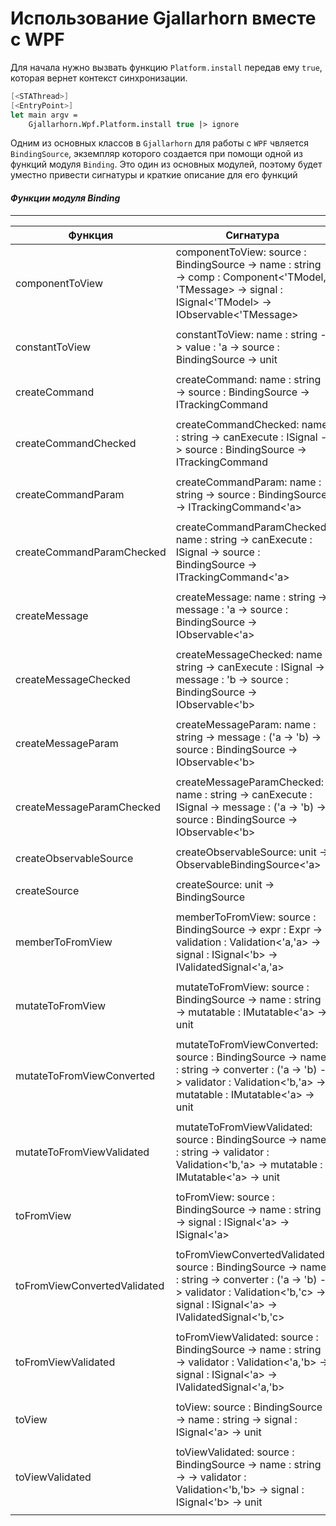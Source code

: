 # Использование Gjallarhorn вместе с WPF

Для начала нужно вызвать функцию `Platform.install` передав
ему `true`, которая вернет контекст синхронизации.


```fsharp
[<STAThread>]
[<EntryPoint>]
let main argv =
    Gjallarhorn.Wpf.Platform.install true |> ignore
```

Одним из основных классов в `Gjallarhorn` для работы с `WPF`
чвляется `BindingSource`, экземпляр которого создается при помощи одной из функций
модуля `Binding`. Это один из основных модулей, поэтому будет уместно
привести сигнатуры и краткие описание для его функций

#### *Функции модуля Binding*


-------

Функция |Сигнатура 
--------|------------------
|componentToView | componentToView: source : BindingSource -> name : string -> comp : Component<'TModel, 'TMessage> -> signal : ISignal<'TModel> -> IObservable<'TMessage>
| |
|constantToView | constantToView: name : string -> value : 'a -> source : BindingSource -> unit
| |
|createCommand | createCommand: name : string -> source : BindingSource -> ITrackingCommand<DateTime>
| |
|createCommandChecked|createCommandChecked: name : string -> canExecute : ISignal<bool> -> source : BindingSource -> ITrackingCommand<DateTime>
| |
|createCommandParam |createCommandParam: name : string -> source : BindingSource -> ITrackingCommand<'a>
| |
|createCommandParamChecked|	createCommandParamChecked: name : string -> canExecute : ISignal<bool> -> source : BindingSource -> ITrackingCommand<'a>
| |
|createMessage| createMessage: name : string -> message : 'a -> source : BindingSource -> IObservable<'a>
| |
|createMessageChecked|createMessageChecked: name : string -> canExecute : ISignal<bool> -> message : 'b -> source : BindingSource -> IObservable<'b>
| |
|createMessageParam|createMessageParam: name : string -> message : ('a -> 'b) -> source : BindingSource -> IObservable<'b>
| |
|createMessageParamChecked|createMessageParamChecked: name : string -> canExecute : ISignal<bool> -> message : ('a -> 'b) -> source : BindingSource -> IObservable<'b>
| |
|createObservableSource |createObservableSource: unit -> ObservableBindingSource<'a> 
| |
|createSource |createSource: unit -> BindingSource
| |
|memberToFromView |memberToFromView: source : BindingSource -> expr : Expr -> validation : Validation<'a,'a> -> signal : ISignal<'b> -> IValidatedSignal<'a,'a>
| |
|mutateToFromView|mutateToFromView: source : BindingSource -> name : string -> mutatable : IMutatable<'a> -> unit
| |
|mutateToFromViewConverted |mutateToFromViewConverted: source : BindingSource -> name : string -> converter : ('a -> 'b) -> validator : Validation<'b,'a> -> mutatable : IMutatable<'a> -> unit
| |
|mutateToFromViewValidated |mutateToFromViewValidated: source : BindingSource -> name : string -> validator : Validation<'b,'a> -> mutatable : IMutatable<'a> -> unit
| |
|toFromView |toFromView: source : BindingSource -> name : string -> signal : ISignal<'a> -> ISignal<'a>
| |
|toFromViewConvertedValidated |toFromViewConvertedValidated: source : BindingSource -> name : string -> converter : ('a -> 'b) -> validator : Validation<'b,'c> -> signal : ISignal<'a> -> IValidatedSignal<'b,'c>
| |
|toFromViewValidated |toFromViewValidated: source : BindingSource -> name : string -> validator : Validation<'a,'b> -> signal : ISignal<'a> -> IValidatedSignal<'a,'b>
| |
|toView|toView: source : BindingSource -> name : string -> signal : ISignal<'a> -> unit
| |
|toViewValidated |toViewValidated: source : BindingSource -> name : string -> -> validator : Validation<'b,'b> -> signal : ISignal<'b> -> unit
| |